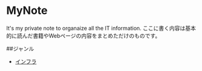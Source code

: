 MyNote
======

It's my private note to organaize all the IT information.
ここに書く内容は基本的に読んだ書籍やWebページの内容をまとめただけのものです。

##ジャンル
* [インフラ](./infrastructures/index.md)
